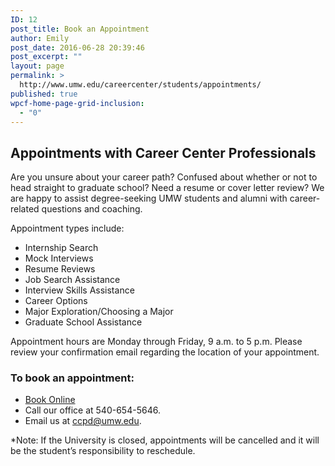 ```yaml
---
ID: 12
post_title: Book an Appointment
author: Emily
post_date: 2016-06-28 20:39:46
post_excerpt: ""
layout: page
permalink: >
  http://www.umw.edu/careercenter/students/appointments/
published: true
wpcf-home-page-grid-inclusion:
  - "0"
---
```

<h2>Appointments with Career Center Professionals</h2>
Are you unsure about your career path? Confused about whether or not to head straight to graduate school? Need a resume or cover letter review? We are happy to assist degree-seeking UMW students and alumni with career-related questions and coaching.

Appointment types include:
<ul>
 	<li>Internship Search</li>
 	<li>Mock Interviews</li>
 	<li>Resume Reviews</li>
 	<li>Job Search Assistance</li>
 	<li>Interview Skills Assistance</li>
 	<li>Career Options</li>
 	<li>Major Exploration/Choosing a Major</li>
 	<li>Graduate School Assistance</li>
</ul>
Appointment hours are Monday through Friday, 9 a.m. to 5 p.m. Please review your confirmation email regarding the location of your appointment.
<h3>To book an appointment:</h3>
<ul>
 	<li><a href="http://www.genbook.com/bookings/slot/reservation/30063859?bookingContactId=2143514385&amp;category=1357059448">Book Online</a></li>
 	<li>Call our office at 540-654-5646.</li>
 	<li>Email us at <a href="mailto:ccpd@umw.edu">ccpd@umw.edu</a>.</li>
</ul>
*Note: If the University is closed, appointments will be cancelled and it will be the student’s responsibility to reschedule.